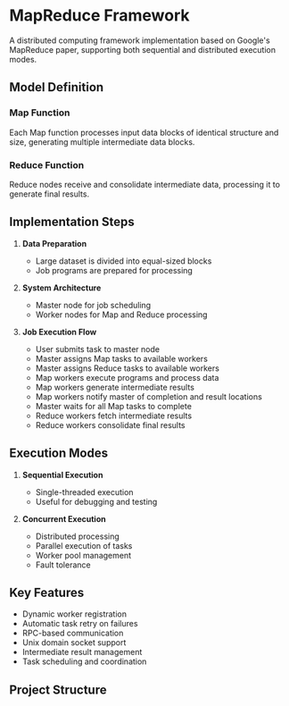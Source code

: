 # MapReduce Framework

A distributed computing framework implementation based on Google's MapReduce paper, supporting both sequential and distributed execution modes.

## Model Definition

### Map Function
Each Map function processes input data blocks of identical structure and size, generating multiple intermediate data blocks.

### Reduce Function
Reduce nodes receive and consolidate intermediate data, processing it to generate final results.

## Implementation Steps

1. **Data Preparation**
   - Large dataset is divided into equal-sized blocks
   - Job programs are prepared for processing

2. **System Architecture**
   - Master node for job scheduling
   - Worker nodes for Map and Reduce processing

3. **Job Execution Flow**
   - User submits task to master node
   - Master assigns Map tasks to available workers
   - Master assigns Reduce tasks to available workers
   - Map workers execute programs and process data
   - Map workers generate intermediate results
   - Map workers notify master of completion and result locations
   - Master waits for all Map tasks to complete
   - Reduce workers fetch intermediate results
   - Reduce workers consolidate final results

## Execution Modes

1. **Sequential Execution**
   - Single-threaded execution
   - Useful for debugging and testing

2. **Concurrent Execution**
   - Distributed processing
   - Parallel execution of tasks
   - Worker pool management
   - Fault tolerance

## Key Features

- Dynamic worker registration
- Automatic task retry on failures
- RPC-based communication
- Unix domain socket support
- Intermediate result management
- Task scheduling and coordination

## Project Structure

